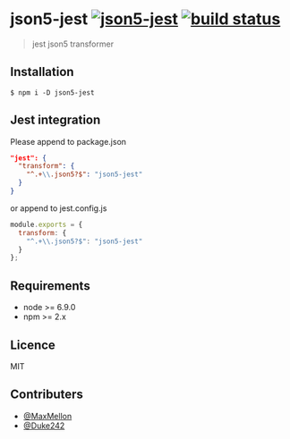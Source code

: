 # json5-jest [![json5-jest](https://img.shields.io/npm/v/json5-jest-new.svg?longCache=true)](https://www.npmjs.com/package/json5-jest-new) [![build status](https://travis-ci.org/Duke242/json5-jest.svg?branch=master)](https://travis-ci.org/Duke242/json5-jest)
> jest json5 transformer

## Installation
```
$ npm i -D json5-jest
```

## Jest integration
Please append to package.json
```json
"jest": {
  "transform": {
    "^.+\\.json5?$": "json5-jest"
  }
}
```

or append to jest.config.js
```js
module.exports = {
  transform: {
    "^.+\\.json5?$": "json5-jest"
  }
};
```

## Requirements
- node >= 6.9.0
- npm >= 2.x

## Licence
MIT

## Contributers
- [@MaxMellon](https://github.com/MaxMEllon)
- [@Duke242](https://github.com/Duke242)

